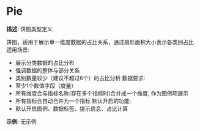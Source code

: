 # Pie

**描述:**
饼图类型定义
  
  饼图，适用于展示单一维度数据的占比关系，通过扇形面积大小表示各类别占比
  适用场景:
  - 展示分类数据的占比分布
  - 强调数据的整体与部分关系
  - 类别数量较少（建议不超过6个）的占比分析
  数据要求:
  - 至少1个数值字段（度量）
  - 所有维度会与指标名称(存在多个指标时)合并成一个维度, 作为图例项展示
  - 所有指标会自动合并为一个指标
  默认开启的功能:
  - 默认开启图例、数据标签、提示信息、占比计算

**示例:**
无示例

